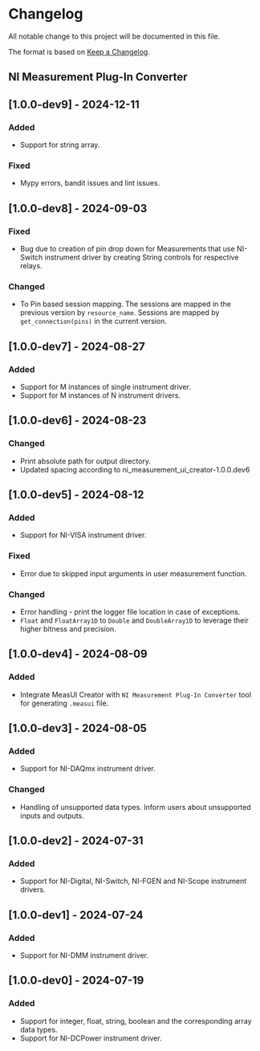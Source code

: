# Changelog

All notable change to this project will be documented in this file.

The format is based on [Keep a Changelog](https://keepachangelog.com/en/1.1.0/).

## NI Measurement Plug-In Converter

## [1.0.0-dev9] - 2024-12-11

### Added

- Support for string array.

### Fixed

- Mypy errors, bandit issues and lint issues.

## [1.0.0-dev8] - 2024-09-03

### Fixed

- Bug due to creation of pin drop down for Measurements that use NI-Switch instrument driver by creating String controls for respective relays.

### Changed

- To Pin based session mapping. The sessions are mapped in the previous version by `resource_name`. Sessions are mapped by `get_connection(pins)` in the current version.

## [1.0.0-dev7] - 2024-08-27

### Added

- Support for M instances of single instrument driver.
- Support for M instances of N instrument drivers.

## [1.0.0-dev6] - 2024-08-23

### Changed

- Print absolute path for output directory.
- Updated spacing according to ni_measurement_ui_creator-1.0.0.dev6

## [1.0.0-dev5] - 2024-08-12

### Added

- Support for NI-VISA instrument driver.

### Fixed

- Error due to skipped input arguments in user measurement function.

### Changed

- Error handling - print the logger file location in case of exceptions.
- `Float` and `FloatArray1D` to `Double` and `DoubleArray1D` to leverage their higher bitness and precision.

## [1.0.0-dev4] - 2024-08-09

### Added

- Integrate MeasUI Creator with `NI Measurement Plug-In Converter` tool for generating `.measui` file.

## [1.0.0-dev3] - 2024-08-05

### Added

- Support for NI-DAQmx instrument driver.

### Changed

- Handling of unsupported data types. Inform users about unsupported inputs and outputs.

## [1.0.0-dev2] - 2024-07-31

### Added

- Support for NI-Digital, NI-Switch, NI-FGEN and NI-Scope instrument drivers.

## [1.0.0-dev1] - 2024-07-24

### Added

- Support for NI-DMM instrument driver.

## [1.0.0-dev0] - 2024-07-19

### Added

- Support for integer, float, string, boolean and the corresponding array data types.
- Support for NI-DCPower instrument driver.
